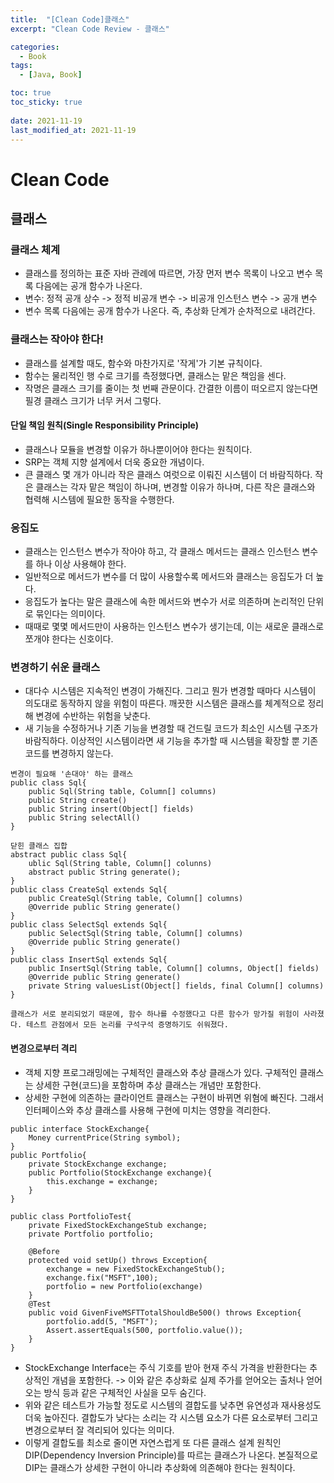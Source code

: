 ```yaml
---
title:  "[Clean Code]클래스"
excerpt: "Clean Code Review - 클래스"

categories:
  - Book
tags:
  - [Java, Book]

toc: true
toc_sticky: true
 
date: 2021-11-19
last_modified_at: 2021-11-19
---
```


# Clean Code

## 클래스

### 클래스 체계
- 클래스를 정의하는 표준 자바 관례에 따르면, 가장 먼저 변수 목록이 나오고 변수 목록 다음에는 공개 함수가 나온다.
- 변수: 정적 공개 상수 -> 정적 비공개 변수 -> 비공개 인스턴스 변수 -> 공개 변수
- 변수 목록 다음에는 공개 함수가 나온다. 즉, 추상화 단계가 순차적으로 내려간다.

### 클래스는 작아야 한다!
- 클래스를 설계할 때도, 함수와 마찬가지로 '작게'가 기본 규칙이다.
- 함수는 물리적인 행 수로 크기를 측정했다면, 클래스는 맡은 책임을 센다.
- 작명은 클래스 크기를 줄이는 첫 번째 관문이다. 간결한 이름이 떠오르지 않는다면 필경 클래스 크기가 너무 커서 그렇다.

#### 단일 책임 원칙(Single Responsibility Principle)
- 클래스나 모듈을 변경할 이유가 하나뿐이어야 한다는 원칙이다.
- SRP는 객체 지향 설계에서 더욱 중요한 개념이다. 
- 큰 클래스 몇 개가 아니라 작은 클래스 여럿으로 이뤄진 시스템이 더 바람직하다. 작은 클래스는 각자 맡은 책임이 하나며, 변경할 이유가 하나며, 다른 작은 클래스와 협력해 시스템에 필요한 동작을 수행한다.

### 응집도
- 클래스는 인스턴스 변수가 작아야 하고, 각 클래스 메서드는 클래스 인스턴스 변수를 하나 이상 사용해야 한다. 
- 일반적으로 메서드가 변수를 더 많이 사용할수록 메서드와 클래스는 응집도가 더 높다.
- 응집도가 높다는 말은 클래스에 속한 메서드와 변수가 서로 의존하며 논리적인 단위로 묶인다는 의미이다.
- 때때로 몇몇 메서드만이 사용하는 인스턴스 변수가 생기는데, 이는 새로운 클래스로 쪼개야 한다는 신호이다.

### 변경하기 쉬운 클래스
- 대다수 시스템은 지속적인 변경이 가해진다. 그리고 뭔가 변경할 때마다 시스템이 의도대로 동작하지 않을 위험이 따른다. 깨끗한 시스템은 클래스를 체계적으로 정리해 변경에 수반하는 위험을 낮춘다. 
- 새 기능을 수정하거나 기존 기능을 변경할 때 건드릴 코드가 최소인 시스템 구조가 바람직하다. 이상적인 시스템이라면 새 기능을 추가할 때 시스템을 확장할 뿐 기존 코드를 변경하지 않는다.
```
변경이 필요해 '손대야' 하는 클래스
public class Sql{
    public Sql(String table, Column[] columns)
    public String create()
    public String insert(Object[] fields)
    public String selectAll()
}

닫힌 클래스 집합
abstract public class Sql{
    ublic Sql(String table, Column[] colunns)
    abstract public String generate();
}
public class CreateSql extends Sql{
    public CreateSql(String table, Column[] columns)
    @Override public String generate()
}
public class SelectSql extends Sql{
    public SelectSql(String table, Column[] columns)
    @Override public String generate()
}
public class InsertSql extends Sql{
    public InsertSql(String table, Column[] columns, Object[] fields)
    @Override public String generate()
    private String valuesList(Object[] fields, final Column[] columns)
}

클래스가 서로 분리되었기 때문에, 함수 하나를 수정했다고 다른 함수가 망가질 위험이 사라졌다. 테스트 관점에서 모든 논리를 구석구석 증명하기도 쉬워졌다.
```

#### 변경으로부터 격리
- 객체 지향 프로그래밍에는 구체적인 클래스와 추상 클래스가 있다. 구체적인 클래스는 상세한 구현(코드)을 포함하며 추상 클래스는 개념만 포함한다.
- 상세한 구현에 의존하는 클라이언트 클래스는 구현이 바뀌면 위혐에 빠진다. 그래서 인터페이스와 추상 클래스를 사용해 구현에 미치는 영향을 격리한다.
```
public interface StockExchange{
    Money currentPrice(String symbol);
}
public Portfolio{
    private StockExchange exchange;
    public Portfolio(StockExchange exchange){
        this.exchange = exchange;
    }
}

public class PortfolioTest{
    private FixedStockExchangeStub exchange;
    private Portfolio portfolio;

    @Before
    protected void setUp() throws Exception{
        exchange = new FixedStockExchangeStub();
        exchange.fix("MSFT",100);
        portfolio = new Portfolio(exchange)
    }
    @Test
    public void GivenFiveMSFTTotalShouldBe500() throws Exception{
        portfolio.add(5, "MSFT");
        Assert.assertEquals(500, portfolio.value());
    }
}
```
- StockExchange Interface는 주식 기호를 받아 현재 주식 가격을 반환한다는 추상적인 개념을 포함한다. -> 이와 같은 추상화로 실제 주가를 얻어오는 출처나 얻어오는 방식 등과 같은 구체적인 사실을 모두 숨긴다. 
- 위와 같은 테스트가 가능할 정도로 시스템의 결합도를 낮추면 유연성과 재사용성도 더욱 높아진다. 결합도가 낮다는 소리는 각 시스템 요소가 다른 요소로부터 그리고 변경으로부터 잘 격리되어 있다는 의미다.
- 이렇게 결합도를 최소로 줄이면 자연스럽게 또 다른 클래스 설계 원칙인 DIP(Dependency Inversion Principle)를 따르는 클래스가 나온다. 본질적으로 DIP는 클래스가 상세한 구현이 아니라 추상화에 의존해야 한다는 원칙이다.